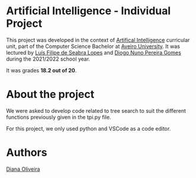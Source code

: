 

# Artificial Intelligence - Individual Project 

This project was developed in the context of [Artifical Intelligence](https://www.ua.pt/en/uc/12287) curricular unit, part of the Computer Science Bachelor at [Aveiro University](https://www.ua.pt/). It was lectured by [Luís Filipe de Seabra Lopes](https://www.ua.pt/en/p/10314261) and [Diogo Nuno Pereira Gomes](https://www.ua.pt/en/p/10331537) during the 2021/2022 school year.

It was grades **18.2 out of 20**.

# About the project

We were asked to develop code related to tree search to suit the different functions previously given in the tpi.py file. 

For this project, we only used python and VSCode as a code editor.

# Authors

[Diana Oliveira](https://github.com/DianaSiso)

